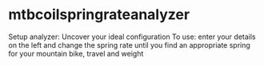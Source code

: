 # mtbcoilspringrateanalyzer
Setup analyzer: Uncover your ideal configuration  To use: enter your details on the left and change the spring rate until you find an appropriate spring for your mountain bike, travel and weight  
